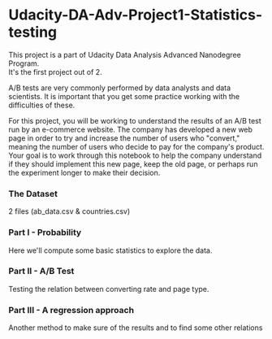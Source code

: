 # Udacity-DA-Adv-Project1-Statistics-testing

This project is a part of Udacity Data Analysis Advanced Nanodegree Program.    
It's the first project out of 2.     

A/B tests are very commonly performed by data analysts and data scientists. It is important that you get some practice working with the difficulties of these.

For this project, you will be working to understand the results of an A/B test run by an e-commerce website.
The company has developed a new web page in order to try and increase the number of users who "convert," meaning the number of users who decide to pay for the company's product.
Your goal is to work through this notebook to help the company understand if they should implement this new page, keep the old page, or perhaps run the experiment longer to make their decision.

### The Dataset
2 files (ab_data.csv & countries.csv)

### Part I - Probability   
  Here we'll compute some basic statistics to explore the data.
  
### Part II - A/B Test   
  Testing the relation between converting rate and page type.       

### Part III - A regression approach     
  Another method to make sure of the results and to find some other relations      
